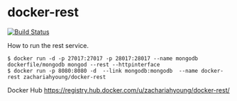 # docker-rest

[![Build Status](https://travis-ci.org/zachariahyoung/docker-rest.svg?branch=master)](https://travis-ci.org/zachariahyoung/docker-rest)

  How to run the rest service.

    $ docker run -d -p 27017:27017 -p 28017:28017 --name mongodb dockerfile/mongodb mongod --rest --httpinterface
    $ docker run -p 8080:8080 -d  --link mongodb:mongodb  --name docker-rest zachariahyoung/docker-rest
    
  Docker Hub 
  https://registry.hub.docker.com/u/zachariahyoung/docker-rest/
   
